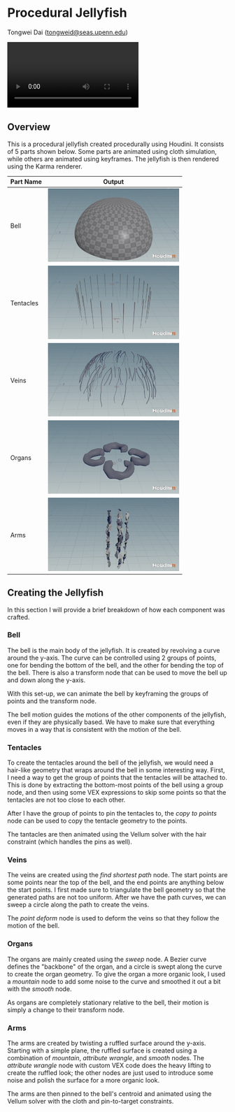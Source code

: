 # Procedural Jellyfish
Tongwei Dai (tongweid@seas.upenn.edu)

![](./assets/jellyfish.mp4)

## Overview
This is a procedural jellyfish created procedurally using Houdini. It consists of 5 parts shown below. Some parts are animated using cloth simulation, while others are animated using keyframes. The jellyfish is then rendered using the Karma renderer.

| Part Name | Output |
|-|-|
| Bell | <img width="300" alt="bell" src="./assets/bell.jpg"> |
| Tentacles | <img width="300" alt="bell" src="./assets/tentacle.jpg"> |
| Veins | <img width="300" alt="bell" src="./assets/veins.jpg"> |
| Organs | <img width="300" alt="bell" src="./assets/organs.jpg"> |
| Arms | <img width="300" alt="bell" src="./assets/arms.jpg"> |


## Creating the Jellyfish
In this section I will provide a brief breakdown of how each component was crafted.

### Bell
The bell is the main body of the jellyfish. It is created by revolving a curve around the y-axis. The curve can be controlled using 2 groups of points, one for bending the bottom of the bell, and the other for bending the top of the bell. There is also a transform node that can be used to move the bell up and down along the y-axis.

With this set-up, we can animate the bell by keyframing the groups of points and the transform node.

The bell motion guides the motions of the other components of the jellyfish, even if they are physically based. We have to make sure that everything moves in a way that is consistent with the motion of the bell.

### Tentacles
To create the tentacles around the bell of the jellyfish, we would need a hair-like geometry that wraps around the bell in some interesting way. First, I need a way to get the group of points that the tentacles will be attached to. This is done by extracting the bottom-most points of the bell using a group node, and then using some VEX expressions to skip some points so that the tentacles are not too close to each other.

After I have the group of points to pin the tentacles to, the *copy to points* node can be used to copy the tentacle geometry to the points.

The tantacles are then animated using the Vellum solver with the hair constraint (which handles the pins as well).

### Veins
The veins are created using the *find shortest path* node. The start points are some points near the top of the bell, and the end points are anything below the start points. I first made sure to triangulate the bell geometry so that the generated paths are not too uniform. After we have the path curves, we can sweep a circle along the path to create the veins.

The *point deform* node is used to deform the veins so that they follow the motion of the bell. 

### Organs
The organs are mainly created using the *sweep* node. A Bezier curve defines the "backbone" of the organ, and a circle is swept along the curve to create the organ geometry. To give the organ a more organic look, I used a *mountain* node to add some noise to the curve and smoothed it out a bit with the *smooth* node.

As organs are completely stationary relative to the bell, their motion is simply a change to their transform node.

### Arms
The arms are created by twisting a ruffled surface around the y-axis. Starting with a simple plane, the ruffled surface is created using a combination of *mountain*, *attribute wrangle*, and *smooth* nodes. The *attribute wrangle* node with custom VEX code does the heavy lifting to create the ruffled look; the other nodes are just used to introduce some noise and polish the surface for a more organic look.

The arms are then pinned to the bell's centroid and animated using the Vellum solver with the cloth and pin-to-target constraints.